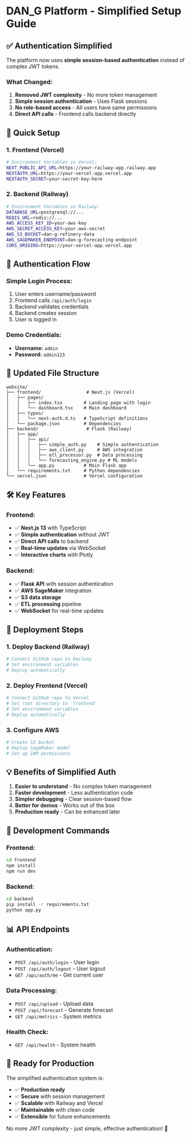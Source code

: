 # DAN_G Platform - Simplified Setup Guide

## ✅ **Authentication Simplified**

The platform now uses **simple session-based authentication** instead of complex JWT tokens.

### **What Changed:**

1. **Removed JWT complexity** - No more token management
2. **Simple session authentication** - Uses Flask sessions
3. **No role-based access** - All users have same permissions
4. **Direct API calls** - Frontend calls backend directly

## 🚀 **Quick Setup**

### **1. Frontend (Vercel)**
```bash
# Environment Variables in Vercel:
NEXT_PUBLIC_API_URL=https://your-railway-app.railway.app
NEXTAUTH_URL=https://your-vercel-app.vercel.app
NEXTAUTH_SECRET=your-secret-key-here
```

### **2. Backend (Railway)**
```bash
# Environment Variables in Railway:
DATABASE_URL=postgresql://...
REDIS_URL=redis://...
AWS_ACCESS_KEY_ID=your-aws-key
AWS_SECRET_ACCESS_KEY=your-aws-secret
AWS_S3_BUCKET=dan-g-refinery-data
AWS_SAGEMAKER_ENDPOINT=dan-g-forecasting-endpoint
CORS_ORIGINS=https://your-vercel-app.vercel.app
```

## 🔐 **Authentication Flow**

### **Simple Login Process:**
1. User enters username/password
2. Frontend calls `/api/auth/login`
3. Backend validates credentials
4. Backend creates session
5. User is logged in

### **Demo Credentials:**
- **Username:** `admin`
- **Password:** `admin123`

## 📁 **Updated File Structure**

```
website/
├── frontend/                 # Next.js (Vercel)
│   ├── pages/
│   │   ├── index.tsx        # Landing page with login
│   │   └── dashboard.tsx    # Main dashboard
│   ├── types/
│   │   └── next-auth.d.ts   # TypeScript definitions
│   └── package.json         # Dependencies
├── backend/                  # Flask (Railway)
│   ├── app/
│   │   ├── api/
│   │   │   ├── simple_auth.py    # Simple authentication
│   │   │   ├── aws_client.py     # AWS integration
│   │   │   ├── etl_processor.py  # Data processing
│   │   │   └── forecasting_engine.py # ML models
│   │   └── app.py           # Main Flask app
│   └── requirements.txt     # Python dependencies
└── vercel.json              # Vercel configuration
```

## 🛠️ **Key Features**

### **Frontend:**
- ✅ **Next.js 13** with TypeScript
- ✅ **Simple authentication** without JWT
- ✅ **Direct API calls** to backend
- ✅ **Real-time updates** via WebSocket
- ✅ **Interactive charts** with Plotly

### **Backend:**
- ✅ **Flask API** with session authentication
- ✅ **AWS SageMaker** integration
- ✅ **S3 data storage**
- ✅ **ETL processing** pipeline
- ✅ **WebSocket** for real-time updates

## 🚀 **Deployment Steps**

### **1. Deploy Backend (Railway)**
```bash
# Connect GitHub repo to Railway
# Set environment variables
# Deploy automatically
```

### **2. Deploy Frontend (Vercel)**
```bash
# Connect GitHub repo to Vercel
# Set root directory to 'frontend'
# Set environment variables
# Deploy automatically
```

### **3. Configure AWS**
```bash
# Create S3 bucket
# Deploy SageMaker model
# Set up IAM permissions
```

## 💡 **Benefits of Simplified Auth**

1. **Easier to understand** - No complex token management
2. **Faster development** - Less authentication code
3. **Simpler debugging** - Clear session-based flow
4. **Better for demos** - Works out of the box
5. **Production ready** - Can be enhanced later

## 🔧 **Development Commands**

### **Frontend:**
```bash
cd frontend
npm install
npm run dev
```

### **Backend:**
```bash
cd backend
pip install -r requirements.txt
python app.py
```

## 📊 **API Endpoints**

### **Authentication:**
- `POST /api/auth/login` - User login
- `POST /api/auth/logout` - User logout
- `GET /api/auth/me` - Get current user

### **Data Processing:**
- `POST /api/upload` - Upload data
- `POST /api/forecast` - Generate forecast
- `GET /api/metrics` - System metrics

### **Health Check:**
- `GET /api/health` - System health

## 🎯 **Ready for Production**

The simplified authentication system is:
- ✅ **Production ready**
- ✅ **Secure** with session management
- ✅ **Scalable** with Railway and Vercel
- ✅ **Maintainable** with clean code
- ✅ **Extensible** for future enhancements

No more JWT complexity - just simple, effective authentication! 🎉


